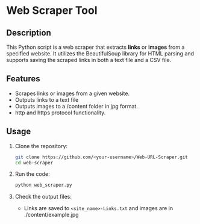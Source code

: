 # Web Scraper Tool

## Description

This Python script is a web scraper that extracts **links** or **images** from a specified website. It utilizes the BeautifulSoup library for HTML parsing and supports saving the scraped links in both a text file and a CSV file.

## Features

- Scrapes links or images from a given website.
- Outputs links to a text file
- Outputs images to a /content folder in jpg format.  
- http and https protocol functionality.

## Usage

1. Clone the repository:

   ```bash
   git clone https://github.com/<your-username>/Web-URL-Scraper.git
   cd web-scraper

2. Run the code:
   ```bash
   python web_scraper.py 

3. Check the output files:
   - Links are saved to `<site_name>-Links.txt` and images are in ./content/example.jpg

